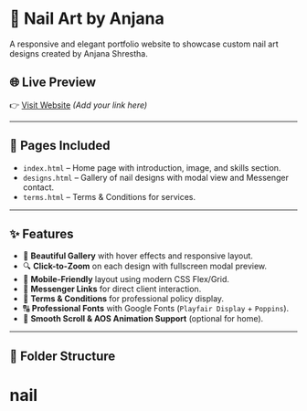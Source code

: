 # 💅 Nail Art by Anjana

A responsive and elegant portfolio website to showcase custom nail art designs created by Anjana Shrestha.

## 🌐 Live Preview

👉 [Visit Website](#) *(Add your link here)*

---

## 📁 Pages Included

- `index.html` – Home page with introduction, image, and skills section.
- `designs.html` – Gallery of nail designs with modal view and Messenger contact.
- `terms.html` – Terms & Conditions for services.

---

## ✨ Features

- 🎨 **Beautiful Gallery** with hover effects and responsive layout.
- 🔍 **Click-to-Zoom** on each design with fullscreen modal preview.
- 📱 **Mobile-Friendly** layout using modern CSS Flex/Grid.
- 💬 **Messenger Links** for direct client interaction.
- 📄 **Terms & Conditions** for professional policy display.
- 🔠 **Professional Fonts** with Google Fonts (`Playfair Display` + `Poppins`).
- 🎯 **Smooth Scroll & AOS Animation Support** (optional for home).

---

## 📂 Folder Structure

# nail
